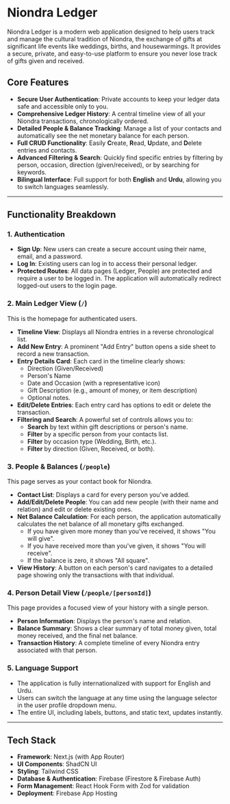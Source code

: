 # Niondra Ledger

Niondra Ledger is a modern web application designed to help users track and manage the cultural tradition of Niondra, the exchange of gifts at significant life events like weddings, births, and housewarmings. It provides a secure, private, and easy-to-use platform to ensure you never lose track of gifts given and received.

## Core Features

- **Secure User Authentication**: Private accounts to keep your ledger data safe and accessible only to you.
- **Comprehensive Ledger History**: A central timeline view of all your Niondra transactions, chronologically ordered.
- **Detailed People & Balance Tracking**: Manage a list of your contacts and automatically see the net monetary balance for each person.
- **Full CRUD Functionality**: Easily **C**reate, **R**ead, **U**pdate, and **D**elete entries and contacts.
- **Advanced Filtering & Search**: Quickly find specific entries by filtering by person, occasion, direction (given/received), or by searching for keywords.
- **Bilingual Interface**: Full support for both **English** and **Urdu**, allowing you to switch languages seamlessly.

---

## Functionality Breakdown

### 1. Authentication
- **Sign Up**: New users can create a secure account using their name, email, and a password.
- **Log In**: Existing users can log in to access their personal ledger.
- **Protected Routes**: All data pages (Ledger, People) are protected and require a user to be logged in. The application will automatically redirect logged-out users to the login page.

### 2. Main Ledger View (`/`)
This is the homepage for authenticated users.
- **Timeline View**: Displays all Niondra entries in a reverse chronological list.
- **Add New Entry**: A prominent "Add Entry" button opens a side sheet to record a new transaction.
- **Entry Details Card**: Each card in the timeline clearly shows:
    - Direction (Given/Received)
    - Person's Name
    - Date and Occasion (with a representative icon)
    - Gift Description (e.g., amount of money, or item description)
    - Optional notes.
- **Edit/Delete Entries**: Each entry card has options to edit or delete the transaction.
- **Filtering and Search**: A powerful set of controls allows you to:
    - **Search** by text within gift descriptions or person's name.
    - **Filter** by a specific person from your contacts list.
    - **Filter** by occasion type (Wedding, Birth, etc.).
    - **Filter** by direction (Given, Received, or both).

### 3. People & Balances (`/people`)
This page serves as your contact book for Niondra.
- **Contact List**: Displays a card for every person you've added.
- **Add/Edit/Delete People**: You can add new people (with their name and relation) and edit or delete existing ones.
- **Net Balance Calculation**: For each person, the application automatically calculates the net balance of all monetary gifts exchanged.
    - If you have given more money than you've received, it shows "You will give".
    - If you have received more than you've given, it shows "You will receive".
    - If the balance is zero, it shows "All square".
- **View History**: A button on each person's card navigates to a detailed page showing only the transactions with that individual.

### 4. Person Detail View (`/people/[personId]`)
This page provides a focused view of your history with a single person.
- **Person Information**: Displays the person's name and relation.
- **Balance Summary**: Shows a clear summary of total money given, total money received, and the final net balance.
- **Transaction History**: A complete timeline of every Niondra entry associated with that person.

### 5. Language Support
- The application is fully internationalized with support for English and Urdu.
- Users can switch the language at any time using the language selector in the user profile dropdown menu.
- The entire UI, including labels, buttons, and static text, updates instantly.

---

## Tech Stack

- **Framework**: Next.js (with App Router)
- **UI Components**: ShadCN UI
- **Styling**: Tailwind CSS
- **Database & Authentication**: Firebase (Firestore & Firebase Auth)
- **Form Management**: React Hook Form with Zod for validation
- **Deployment**: Firebase App Hosting
